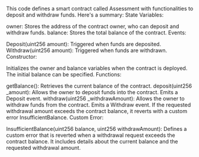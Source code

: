 
This code defines a smart contract called Assessment with functionalities to deposit and withdraw funds. Here's a summary:
State Variables:

owner: Stores the address of the contract owner, who can deposit and withdraw funds.
balance: Stores the total balance of the contract.
Events:

Deposit(uint256 amount): Triggered when funds are deposited.
Withdraw(uint256 amount): Triggered when funds are withdrawn.
Constructor:

Initializes the owner and balance variables when the contract is deployed. The initial balance can be specified.
Functions:

getBalance(): Retrieves the current balance of the contract.
deposit(uint256 _amount): Allows the owner to deposit funds into the contract. Emits a Deposit event.
withdraw(uint256 _withdrawAmount): Allows the owner to withdraw funds from the contract. Emits a Withdraw event. If the requested withdrawal amount exceeds the contract balance, it reverts with a custom error InsufficientBalance.
Custom Error:

InsufficientBalance(uint256 balance, uint256 withdrawAmount): Defines a custom error that is reverted when a withdrawal request exceeds the contract balance. It includes details about the current balance and the requested withdrawal amount.

